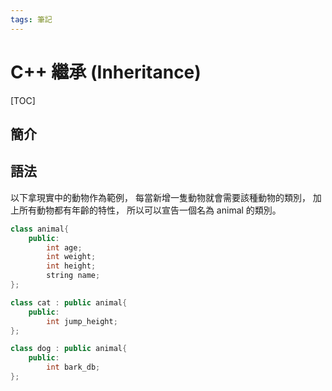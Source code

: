 ```yaml
---
tags: 筆記
---
```


# C++ 繼承 (Inheritance)

[TOC]

## 簡介

## 語法

以下拿現實中的動物作為範例，
每當新增一隻動物就會需要該種動物的類別，
加上所有動物都有年齡的特性，
所以可以宣告一個名為 animal 的類別。

```cpp
class animal{
    public:
        int age;
        int weight;
        int height;
        string name;
};

class cat : public animal{
    public:
        int jump_height;
};

class dog : public animal{
    public:
        int bark_db;
};
```

<!-- 未完成 -->